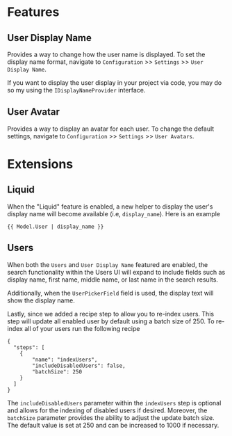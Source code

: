# Features

## User Display Name

Provides a way to change how the user name is displayed. To set the display name format, navigate to `Configuration` >> `Settings` >> `User Display Name`.

If you want to display the user display in your project via code, you may do so my using the `IDisplayNameProvider` interface.

## User Avatar

Provides a way to display an avatar for each user. To change the default settings, navigate to `Configuration` >> `Settings` >> `User Avatars`.

# Extensions

## Liquid

 When the "Liquid" feature is enabled, a new helper to display the user's display name will become available (i.e, `display_name`). Here is an example

 ```
 {{ Model.User | display_name }}
 ```

 ## Users

When both the `Users` and `User Display Name` featured are enabled, the search functionality within the Users UI will expand to include fields such as display name, first name, middle name, or last name in the search results.

Additionally, when the `UserPickerField` field is used, the display text will show the display name. 

Lastly, since we added a recipe step to allow you to re-index users. This step will update all enabled user by default using a batch size of 250. To re-index all of your users run the following recipe

```
{
  "steps": [
    {
        "name": "indexUsers",
        "includeDisabledUsers": false,
        "batchSize": 250
    }
  ]
}
```

The `includeDisabledUsers` parameter within the `indexUsers` step is optional and allows for the indexing of disabled users if desired. Moreover, the `batchSize` parameter provides the ability to adjust the update batch size. The default value is set at 250 and can be increased to 1000 if necessary.
